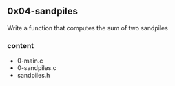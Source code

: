## 0x04-sandpiles

Write a function that computes the sum of two sandpiles

### content 

- 0-main.c
- 0-sandpiles.c
- sandpiles.h
